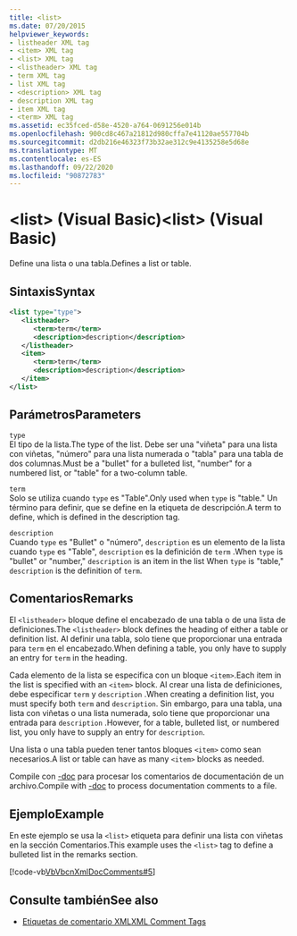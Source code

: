 ```yaml
---
title: <list>
ms.date: 07/20/2015
helpviewer_keywords:
- listheader XML tag
- <item> XML tag
- <list> XML tag
- <listheader> XML tag
- term XML tag
- list XML tag
- <description> XML tag
- description XML tag
- item XML tag
- <term> XML tag
ms.assetid: ec35fced-d58e-4520-a764-0691256e014b
ms.openlocfilehash: 900cd8c467a21812d980cffa7e41120ae557704b
ms.sourcegitcommit: d2db216e46323f73b32ae312c9e4135258e5d68e
ms.translationtype: MT
ms.contentlocale: es-ES
ms.lasthandoff: 09/22/2020
ms.locfileid: "90872783"
---
```

# <a name="list-visual-basic"></a><span data-ttu-id="57648-101">\<list> (Visual Basic)</span><span class="sxs-lookup"><span data-stu-id="57648-101">\<list> (Visual Basic)</span></span>

<span data-ttu-id="57648-102">Define una lista o una tabla.</span><span class="sxs-lookup"><span data-stu-id="57648-102">Defines a list or table.</span></span>  
  
## <a name="syntax"></a><span data-ttu-id="57648-103">Sintaxis</span><span class="sxs-lookup"><span data-stu-id="57648-103">Syntax</span></span>  
  
```xml  
<list type="type">  
   <listheader>  
      <term>term</term>  
      <description>description</description>  
   </listheader>  
   <item>  
      <term>term</term>  
      <description>description</description>  
   </item>  
</list>  
```  
  
## <a name="parameters"></a><span data-ttu-id="57648-104">Parámetros</span><span class="sxs-lookup"><span data-stu-id="57648-104">Parameters</span></span>  

 `type`  
 <span data-ttu-id="57648-105">El tipo de la lista.</span><span class="sxs-lookup"><span data-stu-id="57648-105">The type of the list.</span></span> <span data-ttu-id="57648-106">Debe ser una "viñeta" para una lista con viñetas, "número" para una lista numerada o "tabla" para una tabla de dos columnas.</span><span class="sxs-lookup"><span data-stu-id="57648-106">Must be a "bullet" for a bulleted list, "number" for a numbered list, or "table" for a two-column table.</span></span>  
  
 `term`  
 <span data-ttu-id="57648-107">Solo se utiliza cuando `type` es "Table".</span><span class="sxs-lookup"><span data-stu-id="57648-107">Only used when `type` is "table."</span></span> <span data-ttu-id="57648-108">Un término para definir, que se define en la etiqueta de descripción.</span><span class="sxs-lookup"><span data-stu-id="57648-108">A term to define, which is defined in the description tag.</span></span>  
  
 `description`  
 <span data-ttu-id="57648-109">Cuando `type` es "Bullet" o "número", `description` es un elemento de la lista cuando `type` es "Table", `description` es la definición de `term` .</span><span class="sxs-lookup"><span data-stu-id="57648-109">When `type` is "bullet" or "number," `description` is an item in the list When `type` is "table," `description` is the definition of `term`.</span></span>  
  
## <a name="remarks"></a><span data-ttu-id="57648-110">Comentarios</span><span class="sxs-lookup"><span data-stu-id="57648-110">Remarks</span></span>  

 <span data-ttu-id="57648-111">El `<listheader>` bloque define el encabezado de una tabla o de una lista de definiciones.</span><span class="sxs-lookup"><span data-stu-id="57648-111">The `<listheader>` block defines the heading of either a table or definition list.</span></span> <span data-ttu-id="57648-112">Al definir una tabla, solo tiene que proporcionar una entrada para `term` en el encabezado.</span><span class="sxs-lookup"><span data-stu-id="57648-112">When defining a table, you only have to supply an entry for `term` in the heading.</span></span>  
  
 <span data-ttu-id="57648-113">Cada elemento de la lista se especifica con un bloque `<item>`.</span><span class="sxs-lookup"><span data-stu-id="57648-113">Each item in the list is specified with an `<item>` block.</span></span> <span data-ttu-id="57648-114">Al crear una lista de definiciones, debe especificar `term` y `description` .</span><span class="sxs-lookup"><span data-stu-id="57648-114">When creating a definition list, you must specify both `term` and `description`.</span></span> <span data-ttu-id="57648-115">Sin embargo, para una tabla, una lista con viñetas o una lista numerada, solo tiene que proporcionar una entrada para `description` .</span><span class="sxs-lookup"><span data-stu-id="57648-115">However, for a table, bulleted list, or numbered list, you only have to supply an entry for `description`.</span></span>  
  
 <span data-ttu-id="57648-116">Una lista o una tabla pueden tener tantos bloques `<item>` como sean necesarios.</span><span class="sxs-lookup"><span data-stu-id="57648-116">A list or table can have as many `<item>` blocks as needed.</span></span>  
  
 <span data-ttu-id="57648-117">Compile con [-doc](../../reference/command-line-compiler/doc.md) para procesar los comentarios de documentación de un archivo.</span><span class="sxs-lookup"><span data-stu-id="57648-117">Compile with [-doc](../../reference/command-line-compiler/doc.md) to process documentation comments to a file.</span></span>  
  
## <a name="example"></a><span data-ttu-id="57648-118">Ejemplo</span><span class="sxs-lookup"><span data-stu-id="57648-118">Example</span></span>  

 <span data-ttu-id="57648-119">En este ejemplo se usa la `<list>` etiqueta para definir una lista con viñetas en la sección Comentarios.</span><span class="sxs-lookup"><span data-stu-id="57648-119">This example uses the `<list>` tag to define a bulleted list in the remarks section.</span></span>  
  
 [!code-vb[VbVbcnXmlDocComments#5](~/samples/snippets/visualbasic/VS_Snippets_VBCSharp/VbVbcnXmlDocComments/VB/Class1.vb#5)]  
  
## <a name="see-also"></a><span data-ttu-id="57648-120">Consulte también</span><span class="sxs-lookup"><span data-stu-id="57648-120">See also</span></span>

- [<span data-ttu-id="57648-121">Etiquetas de comentario XML</span><span class="sxs-lookup"><span data-stu-id="57648-121">XML Comment Tags</span></span>](index.md)
